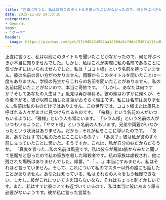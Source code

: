 ```yaml
---
title: "正直に言うと、私は以前このタイトルを聞いたことがなかったので、何と呼ぶべきか本当に知りませんでした。"
date: 2019-11-28 14:50:10
categories:
- General
tags:
- "グーネ"
header:
  image: https://pixabay.com/get/57e9d5434957aa14f6da8c7dda79367a113cdbe25b526c4870287fdd954dc558be_1280.jpg
---
```


正直に言うと、私は以前このタイトルを聞いたことがなかったので、何と呼ぶべきか本当に知りませんでした。しかし、私はこれが実際に私の名前であることに気づかずにはいられませんでした。私は「ココト様」という名前を持っていません。彼の名前の言い方がわかりません。両親からこのタイトルを聞いたことは一度もありません。学校の先生からこれらの名前を聞いたことがありません。私の名前は聞いたことがないので、本当に奇妙です。 「しかし、あなたは何ですか？そしてあなたの人生は？」風見は再び尋ねる。彼の頭はわずかに傾くが、その後下がる。彼が以前に話した言葉がおそらく理由です。私には名前はありません…名前は私のものだけではありません。この世界では、ココト様または風見と呼ばれる人々がまさに見つけられるものです。 「桜様」という名前の人がいつもいるように、「雅様」という人も常にいます。 「シラム様」という名前の人がいつもいるように、「ヤマト様」という名前の人もいます。兄弟や両親がいなかったという状況はありません。だから…それが私をここに導いたのです。 「ああ、あなたはすでに私のためにここにいるの？」 「ああ？」彼は私が彼のすぐ前に立っていたことに驚いた。そうですか。これは、私が自分の妹だからだろうか。 「真実を言った…私の名前は風見です。私は彼らが飛ida族から来たと聞いて悪魔だと思ったので私の家族を殺した暗殺者です。私の家族は虐殺され、他に残された場所はありませんでした。順番。&quot; 「……」本当にすみません。私はそれほど言っていません。そして、これについて私のマスター以外の誰にも話したことがありません。あなたは知っている、私はそれらの人々をもう我慢できない。しかし…彼がこれについてさえ知らないなら、それはちょっと恥ずかしいです。また、私はすでに彼にとても近づいているので、私は本当に彼にあまり語る必要がないようです。彼が私に言った言葉も
